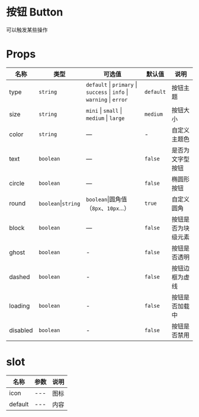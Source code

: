 # 按钮 Button

可以触发某些操作

<!-- control -->

# Props

| 名称 | 类型 | 可选值 | 默认值 | 说明 |
| --- | --- | --- | --- | --- |
| type | `string` | `default` \| `primary` \| `success` \| `info` \| `warning` \| `error` | `default` | 按钮主题 |
| size | `string` | `mini` \| `small` \| `medium` \| `large` | `medium` | 按钮大小 |
| color | `string` | — | - | 自定义主题色 |
| text | `boolean` | — | `false` | 是否为文字型按钮 |
| circle | `boolean` | — | `false` | 椭圆形按钮 |
| round | `boolean`\|`string` | `boolean`\|圆角值（`8px`、`10px`...） | `true` | 自定义圆角 |
| block | `boolean` | — | `false` | 按钮是否为块级元素   |
| ghost | `boolean` | - | `false` | 按钮是否透明 |
| dashed | `boolean` | - | `false` | 按钮边框为虚线 |
| loading | `boolean` | - | `false` | 按钮是否加载中 |
| disabled | `boolean` | - | `false` | 按钮是否禁用 |

# slot
| 名称 | 参数 | 说明 |
| --- | --- | --- |
| icon | --- | 图标 |
| default | --- | 内容 |

